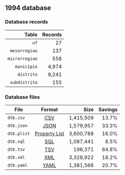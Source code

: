 ## 1994 database

### Database records

|          Table | Records |
| --------------:| -------:|
|           `uf` |      27 |
|  `mesorregiao` |     137 |
| `microrregiao` |     558 |
|    `municipio` |   4,974 |
|     `distrito` |   9,241 |
|  `subdistrito` |     155 |

### Database files

| File        | Format                                                       |      Size | Savings |
| ----------- |:------------------------------------------------------------:| ---------:| -------:|
| `dtb.csv`   | [CSV](https://en.wikipedia.org/wiki/Comma-separated_values)  | 1,415,509 |   13.7% |
| `dtb.json`  | [JSON](https://en.wikipedia.org/wiki/JSON)                   | 1,579,957 |   33.3% |
| `dtb.plist` | [Property List](https://en.wikipedia.org/wiki/Property_list) | 3,600,788 |   16.0% |
| `dtb.sql`   | [SQL](https://en.wikipedia.org/wiki/SQL)                     | 1,087,441 |    8.5% |
| `dtb.tsv`   | [TSV](https://en.wikipedia.org/wiki/Tab-separated_values)    |   196,371 |   64.8% |
| `dtb.xml`   | [XML](https://en.wikipedia.org/wiki/XML)                     | 3,328,922 |   18.2% |
| `dtb.yaml`  | [YAML](https://en.wikipedia.org/wiki/YAML)                   | 1,381,566 |   20.7% |
